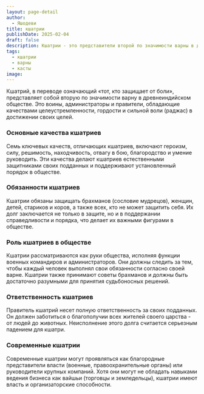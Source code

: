 ```yaml
---
layout: page-detail
author:
  - Яшодеви
title: кшатрии
publishDate: 2025-02-04
draft: false
description: Кшатрии - это представители второй по значимости варны в древнеиндийском обществе, известные как воины и администраторы. Слово "кшатрий" происходит от санскритского корня "кшат", что означает "защищать". Кшатрии обладают такими качествами, как героизм, сила, решимость, находчивость и благородство. Их основная обязанность заключается в защите слабых и поддержании порядка в обществе. Кшатрии также имеют право наказывать тех, кто не соблюдает дхарму, и должны заботиться о благополучии своих подданных.
tags:
  - кшатрии
  - варны
  - касты
image:
---
```

Кшатрий, в переводе означающий «тот, кто защищает от боли», представляет собой вторую по значимости варну в древнеиндийском обществе. Это воины, администраторы и правители, обладающие качествами целеустремленности, гордости и сильной воли (раджас) в достижении своих целей.

### Основные качества кшатриев

Семь ключевых качеств, отличающих кшатриев, включают героизм, силу, решимость, находчивость, отвагу в бою, благородство и умение руководить. Эти качества делают кшатриев естественными защитниками своих подданных и поддерживают установленный порядок в обществе.

### Обязанности кшатриев

Кшатрии обязаны защищать брахманов (сословие мудрецов), женщин, детей, стариков и коров, а также всех, кто не может защитить себя. Их долг заключается не только в защите, но и в поддержании справедливости и порядка, что делает их важными фигурами в обществе.

### Роль кшатриев в обществе

Кшатрии рассматриваются как руки общества, исполняя функции военных командиров и администраторов. Они должны следить за тем, чтобы каждый человек выполнял свои обязанности согласно своей варне. Кшатрии также принимают советы брахманов и должны быть достаточно разумными для принятия судьбоносных решений.

### Ответственность кшатриев

Правитель кшатрий несет полную ответственность за своих подданных. Он должен заботиться о благополучии всех жителей своего царства - от людей до животных. Неисполнение этого долга считается серьезным падением для кшатри.

### Современные кшатрии

Современные кшатрии могут проявляться как благородные представители власти (военные, правоохранительные органы) или руководители крупных компаний. Хотя они могут не обладать навыками ведения бизнеса как вайшьи (торговцы и земледельцы), кшатрии имеют власть и организаторские способности.